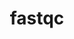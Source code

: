 ---
title: "fastqc"
layout: cache
categories: [package, develop-2023-06-04]
meta: {"versions": ["0.11.9"], "compilers": ["gcc@=7.3.1"], "oss": ["amzn2"], "platforms": ["linux"], "targets": ["aarch64", "neoverse_n1", "x86_64_v3"], "stacks": ["aws-isc", "aws-isc-aarch64", "root"], "num_specs": 3, "num_specs_by_stack": {"root": 3, "aws-isc-aarch64": 2, "aws-isc": 1}}
spec_details: [{"hash": "vqdi7qg5u4edr3apm4imyv6ofpoo3aj7", "compiler": "gcc@=7.3.1", "versions": ["0.11.9"], "os": "amzn2", "platform": "linux", "target": "aarch64", "variants": ["build_system=generic", "patches=b237b24"], "stacks": ["root", "aws-isc-aarch64"], "size": "-", "tarball": "https://binaries.spack.io/develop-2023-06-04/build_cache/linux-amzn2-aarch64/gcc-7.3.1/fastqc-0.11.9/linux-amzn2-aarch64-gcc-7.3.1-fastqc-0.11.9-vqdi7qg5u4edr3apm4imyv6ofpoo3aj7.spack"}, {"hash": "ygz5a537olhm2lbarzigdkmy726lh2ji", "compiler": "gcc@=7.3.1", "versions": ["0.11.9"], "os": "amzn2", "platform": "linux", "target": "neoverse_n1", "variants": ["build_system=generic", "patches=b237b24"], "stacks": ["root", "aws-isc-aarch64"], "size": "-", "tarball": "https://binaries.spack.io/develop-2023-06-04/build_cache/linux-amzn2-neoverse_n1/gcc-7.3.1/fastqc-0.11.9/linux-amzn2-neoverse_n1-gcc-7.3.1-fastqc-0.11.9-ygz5a537olhm2lbarzigdkmy726lh2ji.spack"}, {"hash": "k6imkbc4ishkve5j4predklpay75pnwo", "compiler": "gcc@=7.3.1", "versions": ["0.11.9"], "os": "amzn2", "platform": "linux", "target": "x86_64_v3", "variants": ["build_system=generic", "patches=b237b24"], "stacks": ["root", "aws-isc"], "size": "-", "tarball": "https://binaries.spack.io/develop-2023-06-04/build_cache/linux-amzn2-x86_64_v3/gcc-7.3.1/fastqc-0.11.9/linux-amzn2-x86_64_v3-gcc-7.3.1-fastqc-0.11.9-k6imkbc4ishkve5j4predklpay75pnwo.spack"}]
---